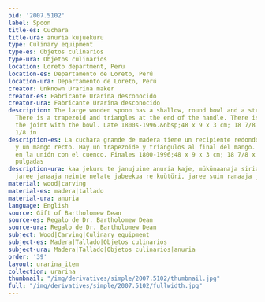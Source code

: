 ```yaml
---
pid: '2007.5102'
label: Spoon
title-es: Cuchara
title-ura: anuria kujuekuru
type: Culinary equipment
type-es: Objetos culinarios
type-ura: Objetos culinarios
location: Loreto department, Peru
location-es: Departamento de Loreto, Perú
location-ura: Departamento de Loreto, Perú
creator: Unknown Urarina maker
creator-es: Fabricante Urarina desconocido
creator-ura: Fabricante Urarina desconocido
description: The large wooden spoon has a shallow, round bowl and a straight handle.
  There is a trapezoid and triangles at the end of the handle. There is a groove at
  the joint with the bowl. Late 1800s-1996.&nbsp;48 x 9 x 3 cm; 18 7/8 x 3 1/2 x 1
  1/8 in
description-es: La cuchara grande de madera tiene un recipiente redondo y poco profundo
  y un mango recto. Hay un trapezoide y triángulos al final del mango. Hay una ranura
  en la unión con el cuenco. Finales 1800-1996;48 x 9 x 3 cm; 18 7/8 x 3 1/2 x 1 1/8
  pulgadas
description-ura: kaa jekuru te janujuine anuria kaje, mükünaanaja siria karatiin,
  jaree janaaja neinte nelate jabeekua re kuütüri, jaree suin ranaaja jelai siria
material: wood|carving
material-es: madera|tallado
material-ura: anuria
language: English
source: Gift of Bartholomew Dean
source-es: Regalo de Dr. Bartholomew Dean
source-ura: Regalo de Dr. Bartholomew Dean
subject: Wood|Carving|Culinary equipment
subject-es: Madera|Tallado|Objetos culinarios
subject-ura: Madera|Tallado|Objetos culinarios|anuria
order: '39'
layout: urarina_item
collection: urarina
thumbnail: "/img/derivatives/simple/2007.5102/thumbnail.jpg"
full: "/img/derivatives/simple/2007.5102/fullwidth.jpg"
---
```

